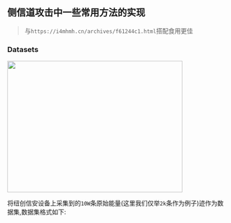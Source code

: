 ## 侧信道攻击中一些常用方法的实现

> 与`https://i4mhmh.cn/archives/f61244c1.html`搭配食用更佳

### Datasets

<img src='./images/设备.jpg' width="400" height="300">

将纽创信安设备上采集到的`10W`条原始能量(这里我们仅举`2k`条作为例子)迹作为数据集,数据集格式如下:
